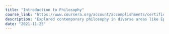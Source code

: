 ```yaml
---
title: "Introduction to Philosophy"
course_link: "https://www.coursera.org/account/accomplishments/certificate/RKEWU5AJJUDJ"
description: "Explored contemporary philosophy in diverse areas like Epistemology, Philosophy of Science, Philosophy of Mind, Political Philosophy, Moral Philosophy."
date: "2021-11-25"
---
```

